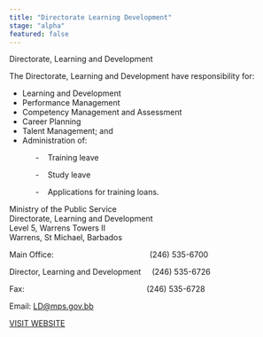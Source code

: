 ```yaml
---
title: "Directorate Learning Development"
stage: "alpha"
featured: false
---
```


Directorate, Learning and Development

The Directorate, Learning and Development have responsibility for:

- Learning and Development
- Performance Management
- Competency Management and Assessment
- Career Planning
- Talent Management; and
- Administration of:

            -    Training leave

            -    Study leave

            -    Applications for training loans.

Ministry of the Public Service   
Directorate, Learning and Development  
Level 5, Warrens Towers II   
Warrens, St Michael, Barbados

Main Office:                                            (246) 535-6700

Director, Learning and Development     (246) 535-6726

Fax:                                                        (246) 535-6728

Email: [LD@mps.gov.bb](mailto:LD@mps.gov.bb)

[VISIT WEBSITE](http://training.gov.bb)